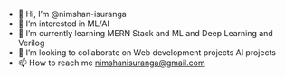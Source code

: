 - 👋 Hi, I’m @nimshan-isuranga
- 👀 I’m interested in ML/AI 
- 🌱 I’m currently learning MERN Stack and ML and Deep Learning and Verilog
- 💞️ I’m looking to collaborate on Web development projects AI projects
- 📫 How to reach me nimshanisuranga@gmail.com

<!---
nimshan-isuranga/nimshan-isuranga is a ✨ special ✨ repository because its `README.md` (this file) appears on your GitHub profile.
You can click the Preview link to take a look at your changes.
--->
